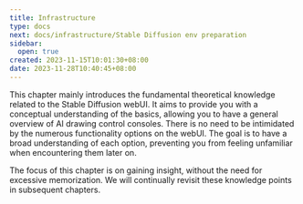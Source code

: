 ```yaml
---
title: Infrastructure
type: docs
next: docs/infrastructure/Stable Diffusion env preparation
sidebar:
  open: true
created: 2023-11-15T10:01:30+08:00
date: 2023-11-28T10:40:45+08:00
---
```


This chapter mainly introduces the fundamental theoretical knowledge related to the Stable Diffusion webUI. It aims to provide you with a conceptual understanding of the basics, allowing you to have a general overview of AI drawing control consoles. There is no need to be intimidated by the numerous functionality options on the webUI. The goal is to have a broad understanding of each option, preventing you from feeling unfamiliar when encountering them later on.

The focus of this chapter is on gaining insight, without the need for excessive memorization. We will continually revisit these knowledge points in subsequent chapters.

